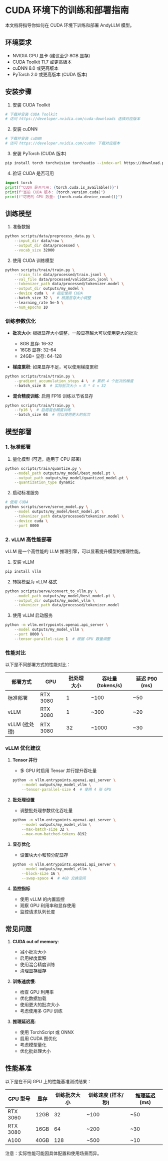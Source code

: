 # CUDA 环境下的训练和部署指南

本文档将指导你如何在 CUDA 环境下训练和部署 AndyLLM 模型。

## 环境要求

- NVIDIA GPU 显卡 (建议至少 8GB 显存)
- CUDA Toolkit 11.7 或更高版本
- cuDNN 8.0 或更高版本
- PyTorch 2.0 或更高版本 (CUDA 版本)

## 安装步骤

1. 安装 CUDA Toolkit
```bash
# 下载并安装 CUDA Toolkit
# 访问 https://developer.nvidia.com/cuda-downloads 选择对应版本
```

2. 安装 cuDNN
```bash
# 下载并安装 cuDNN
# 访问 https://developer.nvidia.com/cudnn 下载对应版本
```

3. 安装 PyTorch (CUDA 版本)
```bash
pip install torch torchvision torchaudio --index-url https://download.pytorch.org/whl/cu118
```

4. 验证 CUDA 是否可用
```python
import torch
print(f"CUDA 是否可用: {torch.cuda.is_available()}")
print(f"当前 CUDA 版本: {torch.version.cuda}")
print(f"可用的 GPU 数量: {torch.cuda.device_count()}")
```

## 训练模型

1. 准备数据
```bash
python scripts/data/preprocess_data.py \
    --input_dir data/raw \
    --output_dir data/processed \
    --vocab_size 32000
```

2. 使用 CUDA 训练模型
```bash
python scripts/train/train.py \
    --train_file data/processed/train.jsonl \
    --val_file data/processed/validation.jsonl \
    --tokenizer_path data/processed/tokenizer.model \
    --output_dir outputs/my_model \
    --device cuda \  # 指定使用 CUDA
    --batch_size 32 \  # 根据显存大小调整
    --learning_rate 5e-5 \
    --num_epochs 10
```

### 训练参数优化

- **批次大小**: 根据显存大小调整，一般显存越大可以使用更大的批次
  - 8GB 显存: 16-32
  - 16GB 显存: 32-64
  - 24GB+ 显存: 64-128

- **梯度累积**: 如果显存不足，可以使用梯度累积
```bash
python scripts/train/train.py \
    --gradient_accumulation_steps 4 \  # 累积 4 个批次的梯度
    --batch_size 8  # 实际批次大小 = 8 * 4 = 32
```

- **混合精度训练**: 启用 FP16 训练以节省显存
```bash
python scripts/train/train.py \
    --fp16 \  # 启用混合精度训练
    --batch_size 64  # 可以使用更大的批次
```

## 模型部署

### 1. 标准部署

1. 量化模型 (可选，适用于 CPU 部署)
```bash
python scripts/train/quantize.py \
    --model_path outputs/my_model/best_model.pt \
    --output_path outputs/my_model/quantized_model.pt \
    --quantization_type dynamic
```

2. 启动标准服务
```bash
# 使用 CUDA
python scripts/serve/serve_model.py \
    --model outputs/my_model/best_model.pt \
    --tokenizer_path data/processed/tokenizer.model \
    --device cuda \
    --port 8000
```

### 2. vLLM 高性能部署

vLLM 是一个高性能的 LLM 推理引擎，可以显著提升模型的推理性能。

1. 安装 vLLM
```bash
pip install vllm
```

2. 转换模型为 vLLM 格式
```bash
python scripts/serve/convert_to_vllm.py \
    --model_path outputs/my_model/best_model.pt \
    --output_dir outputs/my_model_vllm \
    --tokenizer_path data/processed/tokenizer.model
```

3. 使用 vLLM 启动服务
```bash
python -m vllm.entrypoints.openai.api_server \
    --model outputs/my_model_vllm \
    --port 8000 \
    --tensor-parallel-size 1  # 根据 GPU 数量调整
```

### 性能对比

以下是不同部署方式的性能对比：

| 部署方式 | GPU | 批处理大小 | 吞吐量 (tokens/s) | 延迟 P90 (ms) |
|---------|-----|-----------|-----------------|--------------|
| 标准部署 | RTX 3080 | 1 | ~100 | ~50 |
| vLLM | RTX 3080 | 1 | ~300 | ~20 |
| vLLM (批处理) | RTX 3080 | 32 | ~1000 | ~30 |

### vLLM 优化建议

1. **Tensor 并行**
   - 多 GPU 时启用 Tensor 并行提升吞吐量
   ```bash
   python -m vllm.entrypoints.openai.api_server \
       --model outputs/my_model_vllm \
       --tensor-parallel-size 4  # 使用 4 张 GPU
   ```

2. **批处理设置**
   - 调整批处理参数优化吞吐量
   ```bash
   python -m vllm.entrypoints.openai.api_server \
       --model outputs/my_model_vllm \
       --max-batch-size 32 \
       --max-num-batched-tokens 8192
   ```

3. **显存优化**
   - 设置块大小和预分配显存
   ```bash
   python -m vllm.entrypoints.openai.api_server \
       --model outputs/my_model_vllm \
       --block-size 16 \
       --swap-space 4  # 4GB 交换空间
   ```

4. **监控指标**
   - 使用 vLLM 的内置监控
   - 观察 GPU 利用率和显存使用
   - 监控请求队列长度

## 常见问题

1. **CUDA out of memory**:
   - 减小批次大小
   - 启用梯度累积
   - 使用混合精度训练
   - 清理显存缓存

2. **训练速度慢**:
   - 检查 GPU 利用率
   - 优化数据加载
   - 使用更大的批次大小
   - 考虑使用多 GPU 训练

3. **推理延迟高**:
   - 使用 TorchScript 或 ONNX
   - 启用 CUDA 图优化
   - 考虑模型量化
   - 优化批处理大小

## 性能基准

以下是在不同 GPU 上的性能基准测试结果：

| GPU 型号 | 显存 | 训练批次大小 | 训练速度 (样本/秒) | 推理延迟 (ms) |
|---------|------|------------|-----------------|-------------|
| RTX 3060 | 12GB | 32 | ~100 | ~50 |
| RTX 3080 | 16GB | 64 | ~200 | ~30 |
| A100 | 40GB | 128 | ~500 | ~10 |

注意：实际性能可能因具体配置和使用场景而异。 